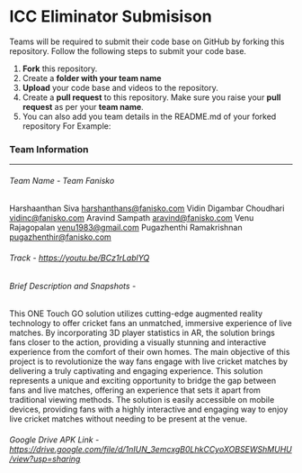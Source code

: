 # ICC Eliminator Submisison
Teams will be required to submit their code base on GitHub by forking this repository.
Follow the following steps to submit your code base.
1. **Fork** this repository.
1. Create a **folder with your team name**
1. **Upload** your code base and videos to the repository.
1. Create a **pull request** to this repository. Make sure you raise your **pull request** as per your **team name**.
1. You can also add you team details in the README.md of your forked repository
For Example:
### Team Information
------------
###### Team Name - Team Fanisko
Harshaanthan Siva <harshanthans@fanisko.com>
Vidin Digambar Choudhari <vidinc@fanisko.com>
Aravind Sampath <aravind@fanisko.com>
Venu Rajagopalan <venu1983@gmail.com>
Pugazhenthi Ramakrishnan <pugazhenthir@fanisko.com>

###### Track - https://youtu.be/BCz1rLablYQ

###### Brief Description and Snapshots -
This ONE Touch GO solution utilizes cutting-edge augmented reality technology to offer cricket fans an unmatched, immersive experience of live matches. By incorporating 3D player statistics in AR, the solution brings fans closer to the action, providing a visually stunning and interactive experience from the comfort of their own homes. The main objective of this project is to revolutionize the way fans engage with live cricket matches by delivering a truly captivating and engaging experience. This solution represents a unique and exciting opportunity to bridge the gap between fans and live matches, offering an experience that sets it apart from traditional viewing methods. The solution is easily accessible on mobile devices, providing fans with a highly interactive and engaging way to enjoy live cricket matches without needing to be present at the venue.



###### Google Drive APK Link - https://drive.google.com/file/d/1nIUN_3emcxgB0LhkCCyoXOBSEWShMUHU/view?usp=sharing





